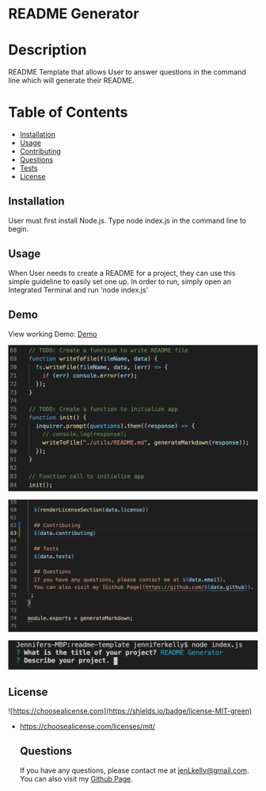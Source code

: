 # README Generator

# Description

README Template that allows User to answer questions in the command line which will generate their README.

# Table of Contents

- [Installation](#installation)
- [Usage](#usage)
- [Contributing](#contributing)
- [Questions](#questions)
- [Tests](#tests)
- [License](#license)

## Installation

User must first install Node.js. Type node index.js in the command line to begin.

## Usage

When User needs to create a README for a project, they can use this simple guideline to easily set one up. In order to run, simply open an Integrated Terminal and run 'node index.js'

## Demo

View working Demo: [Demo](https://drive.google.com/file/d/1Uz_5fFRbcoJU_8Kk8MBWqb6BNUC-5uvh/view?usp=sharing)

![Image of writeToFile & init functions](assets/images/functions.png)

![Image of markdown](assets/images/markdown.png)

![Image of node.js running program](assets/images/command-line-demo.png)

## License

![https://choosealicense.com](https://shields.io/badge/license-MIT-green)

- https://choosealicense.com/licenses/mit/

  ## Questions

  If you have any questions, please contact me at jenLkelly@gmail.com.  
  You can also visit my [Github Page](https://github.com/jkelly101).
